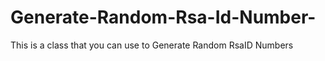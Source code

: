 # Generate-Random-Rsa-Id-Number-
This is a class that you can use to Generate Random RsaID Numbers 
